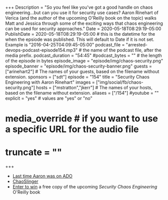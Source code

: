 +++
Description = "So you feel like you've got a good handle on chaos engineering...but can you use it for security use cases? Aaron Rinehart of Verica (and the author of the upcoming O'Reilly book on the topic) walks Matt and Jessica through some of the exciting ways that chaos engineering can be used for security approaches."
Date = 2020-05-18T08:29:19-05:00
PublishDate = 2020-05-18T08:29:19-05:00 # this is the datetime for the when the epsiode was published. This will default to Date if it is not set. Example is "2016-04-25T04:09:45-05:00"
podcast_file = "arrested-devops-podcast-episode154.mp3" # the name of the podcast file, after the media prefix.
podcast_duration = "54:45"
#podcast_bytes = "" # the length of the episode in bytes
episode_image = "episode/img/chaos-security.png"
episode_banner = "episode/img/chaos-security-banner.png"
guests = ["arinehart2"] # The names of your guests, based on the filename without extension.
sponsors = ["sdt"]
episode = "154"
title = "Security Chaos Engineering with Aaron Rinehart"
images = ["img/social/fb/chaos-security.png"]
hosts = ["mstratton","jkerr"] # The names of your hosts, based on the filename without extension.
aliases = ["/154"]
#youtube = ""
explicit = "yes" # values are "yes" or "no"
# media_override # if you want to use a specific URL for the audio file
# truncate = ""
+++

- [Last time Aaron was on ADO](https://www.arresteddevops.com/inner-source-to-open-source/)
- [ChaoSlinger](https://github.com/Optum/ChaoSlinger)
- [Enter to win](cutt.ly/verica-book) a free copy of the upcoming *Security Chaos Engineering* O'Reilly book
